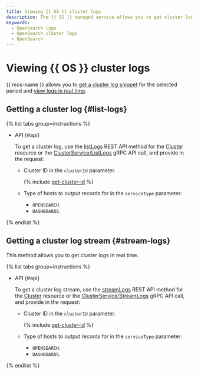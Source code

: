```yaml
---
title: Viewing {{ OS }} cluster logs
description: The {{ OS }} managed service allows you to get cluster logs for viewing and analyzing.
keywords:
  - OpenSearch logs
  - OpenSearch cluster logs
  - OpenSearch
---
```


# Viewing {{ OS }} cluster logs

{{ mos-name }} allows you to [get a cluster log snippet](#list-logs) for the selected period and [view logs in real time](#stream-logs).

## Getting a cluster log {#list-logs}

{% list tabs group=instructions %}

- API {#api}

    To get a cluster log, use the [listLogs](../api-ref/Cluster/listLogs.md) REST API method for the [Cluster](../api-ref/Cluster/index.md) resource or the [ClusterService/ListLogs](../api-ref/grpc/Cluster/listLogs.md) gRPC API call, and provide in the request:

    * Cluster ID in the `clusterId` parameter.

        {% include [get-cluster-id](../../_includes/managed-opensearch/get-cluster-id.md) %}

    * Type of hosts to output records for in the `serviceType` parameter:

        * `OPENSEARCH`.
        * `DASHBOARDS`.

{% endlist %}

## Getting a cluster log stream {#stream-logs}

This method allows you to get cluster logs in real time.

{% list tabs group=instructions %}

- API {#api}

    To get a cluster log stream, use the [streamLogs](../api-ref/Cluster/streamLogs.md) REST API method for the [Cluster](../api-ref/Cluster/index.md) resource or the [ClusterService/StreamLogs](../api-ref/grpc/Cluster/streamLogs.md) gRPC API call, and provide in the request:

    * Cluster ID in the `clusterId` parameter.

        {% include [get-cluster-id](../../_includes/managed-opensearch/get-cluster-id.md) %}

    * Type of hosts to output records for in the `serviceType` parameter:

        * `OPENSEARCH`.
        * `DASHBOARDS`.

{% endlist %}
